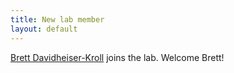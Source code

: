 ```yaml
---
title: New lab member
layout: default
---
```


[Brett Davidheiser-Kroll](people.html#brett-davidheiser) joins the lab. Welcome Brett!
